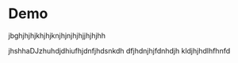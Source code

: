 # Demo
jbghjhjhjkhjhjknjhjnjhjhjjhjhjhh

jhshhaDJzhuhdjdhiufhjdnfjhdsnkdh
dfjhdnjhjfdnhdjh
kldjhjhdlhfhnfd
